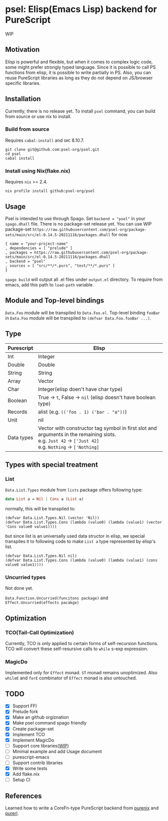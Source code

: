 # psel: Elisp(Emacs Lisp) backend for PureScript

WIP

## Motivation

Elisp is powerful and flexible, but when it comes to complex logic code, some might prefer strongly typed language.
Since it is possible to call PS functions from elisp, it is possible to write partially in PS.
Also, you can reuse PureScript libraries as long as they do not depend on JS/browser specific libraries.

## Installation

Currently, there is no release yet. To install `psel` command, you can build from source or use nix to install.

### Build from source

Requires `cabal-install` and `GHC` 8.10.7.

    git clone git@github.com:psel-org/psel.git
    cd psel
    cabal install

### Install using Nix(flake.nix)

Requires `nix` >= 2.4.

    nix profile install github:psel-org/psel

## Usage

Psel is intended to use through Spago. Set `backend = "psel"` in your `spago.dhall` file.
There is no package-set release yet. You can use WIP package-set `https://raw.githubusercontent.com/psel-org/package-sets/main/src/el-0.14.5-20211116/packages.dhall` for now.

```dhall
{ name = "your-project-name"
, dependencies = [ "prelude" ]
, packages = https://raw.githubusercontent.com/psel-org/package-sets/main/src/el-0.14.5-20211116/packages.dhall
, backend = "psel"
, sources = [ "src/**/*.purs", "test/**/*.purs" ]
}
```

`spago build` will output all .el files under `output.el` directory. To require from emacs, add this path to `load-path` variable.

## Module and Top-level bindings

`Data.Foo` module will be transpiled to `Data.Foo.el`.
Top-level binding `fooBar` in `Data.Foo` module will be transpiled to `(defvar Data.Foo.fooBar ...)`.

## Type

Purescript | Elisp
-----------|------
Int | Integer
Double | Double
String | String
Array | Vector
Char | Integer(elisp doen't have char type)
Boolean | True -> `t`, False -> `nil` (elisp doesn't have boolean type)
Records | alist (e.g. `(('foo . 1) ('bar . "a"))`)
Unit | nil
Data types | Vector with constructor tag symbol in first slot and arguments in the remaining slots. <br/>e.g. `Just 42` -> `['Just 42]`<br/>e.g. `Nothing` -> `['Nothing]`

## Types with special treatment

### List

`Data.List.Types` module from `lists` package offers following type:

```purescript
data List a = Nil | Cons a (List a)
```

normally, this will be transpiled to:

```elisp
(defvar Data.List.Types.Nil (vector 'Nil))
(defvar Data.List.Types.Cons (lambda (value0) (lambda (value1) (vector 'Cons value0 value1))))
```

but since list is an universally used data structor in elisp,
we special transpiles it to following code to make `List a` type represented by elisp's list.

```elisp
(defvar Data.List.Types.Nil nil)
(defvar Data.List.Types.Cons (lambda (value0) (lambda (value1) (cons value0 value1))))
```

### Uncurried types

Not done yet.

`Data.Function.Uncurried(funcitons package)` and `Effect.Uncurried(effects pacakge)`

## Optimization

### TCO(Tail-Call Optimization)

Currently, TCO is only applied to certain forms of self-recursion functions.
TCO will convert these self-resursive calls to `while` s-exp expression.

### MagicDo

Implemented only for `Effect` monad. 
`ST` monad remains unoptimized. Also `whileE` and `forE` combinator of `Effect` monad is also untouched.

## TODO

* [x] Support FFI
* [x] Prelude fork
* [x] Make an github orgiznation
* [x] Make psel command spago friendly
* [x] Create package-set
* [x] Implement TCO
* [x] Implement MagicDo
* [ ] Support core libraries([WIP](https://github.com/psel-org/package-sets))
* [ ] Minimal example and add Usage document
* [ ] purescript-emacs
* [ ] Support contrib libraries
* [x] Write some tests
* [x] Add flake.nix
* [ ] Setup CI

## References

Learned how to write a CoreFn-type PureScript backend from [purenix](https://github.com/purenix-org/purenix) and [purerl](https://github.com/purerl/purerl).
